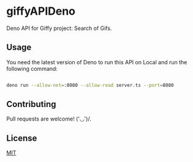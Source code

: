 # giffyAPIDeno 

Deno API for Giffy project: Search of Gifs.


## Usage

You need the latest version of Deno to run this API on Local and run the following command:

```bash

deno run --allow-net=:8080 --allow-read server.ts --port=8080

```

## Contributing

Pull requests are welcome! ('◡')/.


## License
[MIT](https://choosealicense.com/licenses/mit/)